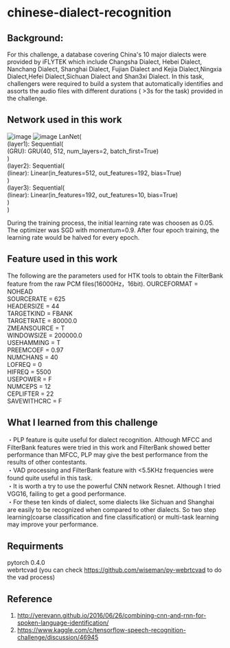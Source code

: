 # chinese-dialect-recognition
## Background:
For this challenge, a database covering China's 10 major dialects were provided by iFLYTEK which include Changsha Dialect, Hebei Dialect, Nanchang Dialect, Shanghai Dialect, Fujian Dialect and Kejia Dialect,Ningxia Dialect,Hefei Dialect,Sichuan Dialect and Shan3xi Dialect. In this task, challengers were required to build a system that automatically identifies and assorts the audio files with different durations ( >3s for the task) provided in the challenge. 

## Network used in this work
![image](https://github.com/Colt1990/chinese-dialect-recognizaiton/blob/master/image/dialect_recognition.svg)
![image](https://github.com/Colt1990/chinese-dialect-recognizaiton/blob/master/image/network.png)
LanNet(  
  (layer1): Sequential(  
    (GRU): GRU(40, 512, num_layers=2, batch_first=True)  
  )  
  (layer2): Sequential(  
    (linear): Linear(in_features=512, out_features=192, bias=True)  
  )  
  (layer3): Sequential(  
    (linear): Linear(in_features=192, out_features=10, bias=True)  
  )  
) 

During the training process, the initial learning rate was choosen as 0.05. The optimizer was SGD with momentum=0.9. 
After four epoch training, the learning rate would be halved for every epoch.


## Feature used in this work
The following are the parameters used for HTK tools to obtain the FilterBank feature from the raw PCM files(16000Hz，16bit).
OURCEFORMAT = NOHEAD  
SOURCERATE = 625  
HEADERSIZE = 44  
TARGETKIND = FBANK  
TARGETRATE = 80000.0  
ZMEANSOURCE = T  
WINDOWSIZE = 200000.0  
USEHAMMING = T  
PREEMCOEF = 0.97  
NUMCHANS = 40  
LOFREQ = 0  
HIFREQ = 5500  
USEPOWER = F  
NUMCEPS = 12  
CEPLIFTER = 22  
SAVEWITHCRC = F  

## What I learned from this challenge
・PLP feature is quite useful for dialect recognition. Although MFCC and FilterBank features were tried in this work and FilterBank showed better performance than MFCC, PLP may give the best performance from the results of other contestants.  
・VAD processing and FilterBank feature with <5.5KHz frequencies were found quite useful in this task.    
・It is worth a try to use the powerful CNN network Resnet. Although I tried VGG16, failing to get a good performance.  
・For these ten kinds of dialect, some dialects like Sichuan and Shanghai are easily to be recognized when compared to other dialects. So two step learning(coarse classification and fine classification) or multi-task learning may improve your performance.

## Requirments
pytorch 0.4.0  
webrtcvad (you can check https://github.com/wiseman/py-webrtcvad to do the vad process)


## Reference
1. http://yerevann.github.io/2016/06/26/combining-cnn-and-rnn-for-spoken-language-identification/
2. https://www.kaggle.com/c/tensorflow-speech-recognition-challenge/discussion/46945
